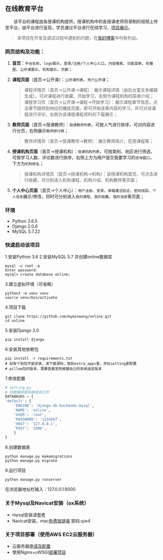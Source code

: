 ## 在线教育平台  
　　该平台的课程由各授课机构提供，授课机构中的各授课老师将录制的视频上传至平台，由平台进行呈现，学员通过平台进行在线学习，[项目展示](http://www.myminwang.top)。　　
>本项目在开发及调试过程中遇到的问题，在[我的博客](http://www.cnblogs.com/wendaobiancheng/ "欢迎关注")中均有列出。
    
### 网页结构及功能：  
1. **首页**：`平台名称`、`logo展示`、`登录/注册/个人中心入口`、`内容搜索`、`功能菜单`、`轮播图`、`公开课展示`、`机构展示`、`页脚`；

2. **课程页面**（首页->公开课）：`公开课列表`、`热门公开课`；
    >课程详情页（首页->公开课->课程）：展示课程详情（由后台富文本编辑生成），可对课程进行收藏、开始学习，右侧为课程机构的简单介绍；  
    >课程学习页（首页->公开课->课程->开始学习）：展示课程章节信息，点击章节跳转到响应的播放页面，即可开始该章内容的学习，并可对该课程进行评论，右侧为该课程课程资料的下载展示；

3. **教师页面**（首页->授课教师）：`授课教师列表`，可按人气进行排序，可对内容进行分页，右侧展示`教师排行榜`；
    >教师详情页（首页->授课教师->教师）：展示教师简介，在授课程等；

4. **授课机构页面**（首页->授课机构）：`授课机构列表`，可按类别、地区进行筛选，可按学习人数、评论数进行排序，右侧上方为用户提交我要学习的`咨询窗口`，下方为`机构排名`；
    >授课机构详情页（首页->授课机构->机构）：该授课机构首页，可点击进行收藏，可分别进入机构课程、机构介绍、机构教师等页面；

5. **个人中心页面**（首页->个人中心）：`用户注册`、`登录`、`邮箱激活验证`、`密码找回`、`个人信息`展示/修改，同时可分别进入`我的课程`、`我的收藏`、`我的消息`等页面；


### 环境
* Python 3.6.5
* Django 2.0.6
* MySQL 5.7.22


### 快速启动该项目
1.安装Python 3.6
2.安装MySQL 5.7 并创建online数据库

    mysql -u root -p
    Enter password: 
    mysql> create database online;
3.建立虚拟环境（可省略）

    python3 -m venv venv
    source venv/bin/activate

4.项目下载

    git clone https://github.com/myminwang/online.git
    cd online

5.安装Django 2.0

    pip install django
    
6.安装其他依赖包

    pip install -r requirements.txt 
    # 如有个别包不能安装，请下载源码，放到extra_apps里，并在setting里配置
    # pillow包的版本，需要查看官网根据自己的系统选定版本

7.修改配置
```python
# setting.py
# 将数据库密码换成自己的
DATABASES = {
'default': {
    'ENGINE': 'django.db.backends.mysql',
    'NAME': 'online',
    'USER': 'root',
    'PASSWORD': '1234567',
    'HOST': '127.0.0.1',
    'POST': '3306',
    }
}
```
8.创建数据表

    python manage.py makemigrations
    python manage.py migrate
    
9.运行项目

    python manage.py runserver

在浏览器地址栏输入：127.0.0.1:8000


### 关于Mysql及Navicat安装（ox系统）  

* mysql安装请[参考](http://www.cnblogs.com/wendaobiancheng/p/9041278.html)
* Navicat安装，mac[免费版链接](https://pan.baidu.com/s/1mWqOacmSqWmVD5YgRbUoCg)  密码:sjw4

### 关于项目部署（使用AWS EC2云服务器）  

* 云服务器[申请及配置](https://www.cnblogs.com/wendaobiancheng/p/9172083.html)
* 使用Nginx+uWSGI[部署项目](https://www.cnblogs.com/wendaobiancheng/p/9172425.html)
